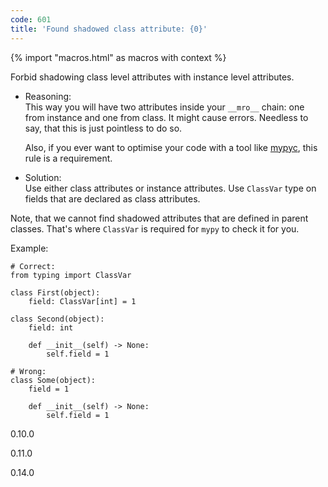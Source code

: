 ```yaml
---
code: 601
title: 'Found shadowed class attribute: {0}'
---
```


{% import "macros.html" as macros with context %}

Forbid shadowing class level attributes with instance level attributes.

  - Reasoning:  
    This way you will have two attributes inside your `__mro__` chain:
    one from instance and one from class. It might cause errors.
    Needless to say, that this is just pointless to do so.
    
    Also, if you ever want to optimise your code with a tool like
    [mypyc](https://github.com/python/mypy/tree/master/mypyc), this rule
    is a requirement.

  - Solution:  
    Use either class attributes or instance attributes. Use `ClassVar`
    type on fields that are declared as class attributes.

Note, that we cannot find shadowed attributes that are defined in parent
classes. That's where `ClassVar` is required for `mypy` to check it for
you.

Example:

    # Correct:
    from typing import ClassVar
    
    class First(object):
        field: ClassVar[int] = 1
    
    class Second(object):
        field: int
    
        def __init__(self) -> None:
            self.field = 1
    
    # Wrong:
    class Some(object):
        field = 1
    
        def __init__(self) -> None:
            self.field = 1

<div class="versionadded">

0.10.0

</div>

<div class="versionchanged">

0.11.0

</div>

<div class="versionchanged">

0.14.0

</div>